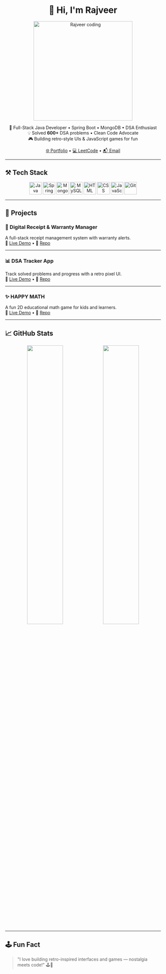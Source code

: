 <h1 align="center">👋 Hi, I'm Rajveer</h1>

<p align="center">
  <img src="https://media.giphy.com/media/qgQUggAC3Pfv687qPC/giphy.gif" width="320" alt="Rajveer coding" />
</p>

<p align="center">
  🚀 Full-Stack Java Developer • Spring Boot • MongoDB • DSA Enthusiast <br/>
  💡 Solved <strong>600+</strong> DSA problems • Clean Code Advocate <br/>
  🎮 Building retro-style UIs & JavaScript games for fun
</p>

<p align="center">
  <a href="https://extraordinary-gingersnap-290c20.netlify.app/">🌐 Portfolio</a> • 
  <a href="https://leetcode.com/u/rajveer831908/">💻 LeetCode</a> • 
  <a href="mailto:rajveersengar03@gmail.com">📬 Email</a>
</p>

---

## ⚒️ Tech Stack

<p align="center">
  <img src="https://cdn.jsdelivr.net/gh/devicons/devicon/icons/java/java-original.svg" height="40" alt="Java"/>
  <img src="https://cdn.jsdelivr.net/gh/devicons/devicon/icons/spring/spring-original.svg" height="40" alt="Spring Boot"/>
  <img src="https://cdn.jsdelivr.net/gh/devicons/devicon/icons/mongodb/mongodb-original.svg" height="40" alt="MongoDB"/>
  <img src="https://cdn.jsdelivr.net/gh/devicons/devicon/icons/mysql/mysql-original.svg" height="40" alt="MySQL"/>
  <img src="https://cdn.jsdelivr.net/gh/devicons/devicon/icons/html5/html5-original.svg" height="40" alt="HTML"/>
  <img src="https://cdn.jsdelivr.net/gh/devicons/devicon/icons/css3/css3-original.svg" height="40" alt="CSS"/>
  <img src="https://cdn.jsdelivr.net/gh/devicons/devicon/icons/javascript/javascript-original.svg" height="40" alt="JavaScript"/>
  <img src="https://cdn.jsdelivr.net/gh/devicons/devicon/icons/git/git-original.svg" height="40" alt="Git"/>
</p>

---

## 🧩 Projects

### 🎫 Digital Receipt & Warranty Manager  
A full-stack receipt management system with warranty alerts.  
🔗 [Live Demo](https://scintillating-pony-d7164c.netlify.app/) • 📂 [Repo](https://github.com/Geek-Rajveer/receipt-manager)

---

### 📊 DSA Tracker App  
Track solved problems and progress with a retro pixel UI.  
🔗 [Live Demo](https://scintillating-babka-3379e4.netlify.app/) • 📂 [Repo](https://github.com/Geek-Rajveer/dsatracker)

---

### ✨ HAPPY MATH  
A fun 2D educational math game for kids and learners.  
🔗 [Live Demo](https://leafy-bunny-c7fb70.netlify.app/) • 📂 [Repo](https://github.com/Geek-Rajveer/Happy-Math)

---

## 📈 GitHub Stats

<p align="center">
  <img src="https://github-readme-stats.vercel.app/api?username=Geek-Rajveer&show_icons=true&theme=gruvbox" width="48%" />
  <img src="https://github-readme-stats.vercel.app/api/top-langs/?username=Geek-Rajveer&layout=compact&theme=gruvbox" width="48%" />
</p>

---

## 🕹️ Fun Fact

> "I love building retro-inspired interfaces and games — nostalgia meets code!" 🕹️💾
